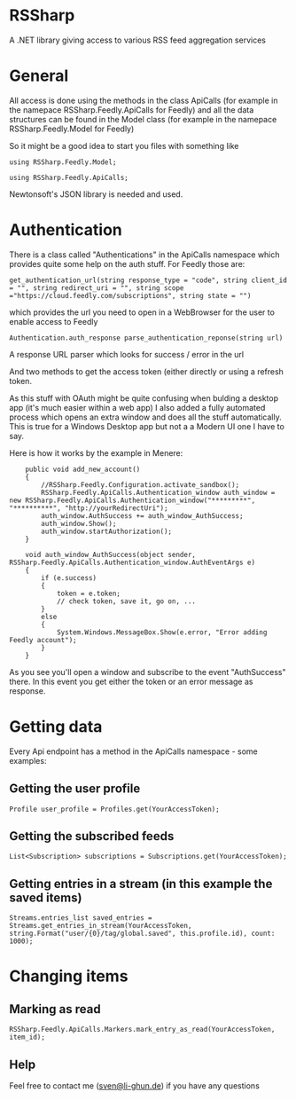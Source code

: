 RSSharp
=======

A .NET library giving access to various RSS feed aggregation services

# General #

All access is done using the methods in the class ApiCalls (for example
in the namepace RSSharp.Feedly.ApiCalls for Feedly) and all the data
structures can be found in the Model class (for example in the namepace
RSSharp.Feedly.Model for Feedly)

So it might be a good idea to start you files with something like

`using RSSharp.Feedly.Model;`

`using RSSharp.Feedly.ApiCalls;`

Newtonsoft's JSON library is needed and used.

# Authentication #

There is a class called "Authentications" in the ApiCalls namespace
which provides quite some help on the auth stuff. For Feedly those are:

`get_authentication_url(string response_type = "code", string client_id
= "", string redirect_uri = "", string scope
="https://cloud.feedly.com/subscriptions", string state = "")`

which provides the url you need to open in a WebBrowser for the user to
enable access to Feedly

`Authentication.auth_response parse_authentication_reponse(string url)`

A response URL parser which looks for success / error in the url

And two methods to get the access token (either directly or using a
refresh token.

As this stuff with OAuth might be quite confusing when bulding a desktop
app (it's much easier within a web app) I also added a fully automated
process which opens an extra window and does all the stuff
automatically. This is true for a Windows Desktop app but not a a Modern
UI one I have to say.

Here is how it works by the example in Menere:

		public void add_new_account()
        {
            //RSSharp.Feedly.Configuration.activate_sandbox();
            RSSharp.Feedly.ApiCalls.Authentication_window auth_window = new RSSharp.Feedly.ApiCalls.Authentication_window("*********", "**********", "http://yourRedirectUri");
            auth_window.AuthSuccess += auth_window_AuthSuccess;
            auth_window.Show();
            auth_window.startAuthorization();
        }

        void auth_window_AuthSuccess(object sender, RSSharp.Feedly.ApiCalls.Authentication_window.AuthEventArgs e)
        {
            if (e.success)
            {
                token = e.token;
            	// check token, save it, go on, ...
            }
            else
            {
                System.Windows.MessageBox.Show(e.error, "Error adding Feedly account");
            }
        }

As you see you'll open a window and subscribe to the event "AuthSuccess"
there. In this event you get either the token or an error message as
response.

# Getting data #

Every Api endpoint has a method in the ApiCalls namespace - some examples:

## Getting the user profile ##

`Profile user_profile = Profiles.get(YourAccessToken);`

## Getting the subscribed feeds ##

`List<Subscription> subscriptions = Subscriptions.get(YourAccessToken);`

## Getting entries in a stream (in this example the saved items) ##

`Streams.entries_list saved_entries =
Streams.get_entries_in_stream(YourAccessToken,
string.Format("user/{0}/tag/global.saved", this.profile.id), count: 1000);`

# Changing items #
## Marking as read ##

`RSSharp.Feedly.ApiCalls.Markers.mark_entry_as_read(YourAccessToken,
item_id);`

## Help ##

Feel free to contact me (sven@li-ghun.de) if you have any questions

